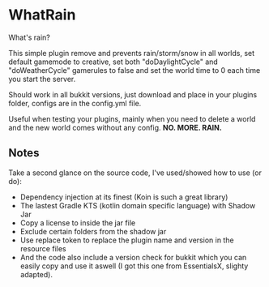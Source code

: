# WhatRain
What's rain?

This simple plugin remove and prevents rain/storm/snow in all worlds, set default gamemode to creative, set both "doDaylightCycle" and "doWeatherCycle" gamerules to false and set the world time to 0 each time you start the server.

Should work in all bukkit versions, just download and place in your plugins folder, configs are in the config.yml file.

Useful when testing your plugins, mainly when you need to delete a world and the new world comes without any config. **NO. MORE. RAIN.**

## Notes

Take a second glance on the source code, I've used/showed how to use (or do): 

* Dependency injection at its finest (Koin is such a great library)
* The lastest Gradle KTS (kotlin domain specific language) with Shadow Jar
* Copy a license to inside the jar file
* Exclude certain folders from the shadow jar
* Use replace token to replace the plugin name and version in the resource files
* And the code also include a version check for bukkit which you can easily copy and use it aswell (I got this one from EssentialsX, slighty adapted).
